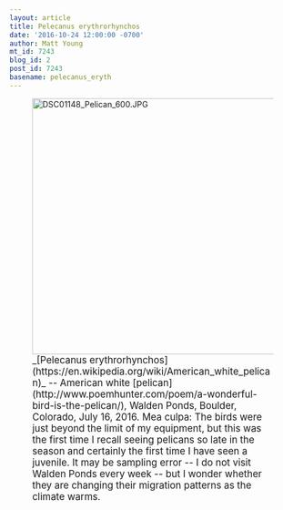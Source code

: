 ```yaml
---
layout: article
title: Pelecanus erythrorhynchos
date: '2016-10-24 12:00:00 -0700'
author: Matt Young
mt_id: 7243
blog_id: 2
post_id: 7243
basename: pelecanus_eryth
---
```

<figure>
<img src="/PT/uploads/2016/DSC01148_Pelican_600.JPG" alt="DSC01148_Pelican_600.JPG" width="600" height="450" />
<figcaption markdown="span">
<big>_[Pelecanus erythrorhynchos](https://en.wikipedia.org/wiki/American_white_pelican)_ -- American white [pelican](http://www.poemhunter.com/poem/a-wonderful-bird-is-the-pelican/), Walden Ponds, Boulder, Colorado, July 16, 2016. Mea culpa: The birds were just beyond the limit of my equipment, but this was the first time I recall seeing pelicans so late in the season and certainly the first time I have seen a juvenile. It may be sampling error -- I do not visit Walden Ponds every week -- but I wonder whether they are changing their migration patterns as the climate warms.</big>

</figcaption>
</figure>
